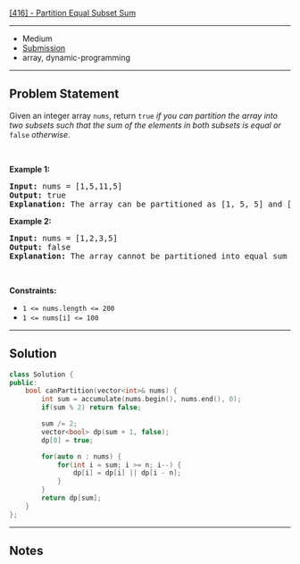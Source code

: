 [[416] - Partition Equal Subset Sum](https://leetcode.com/problems/partition-equal-subset-sum)

---

- Medium
- [Submission]()
- array, dynamic-programming

---

## Problem Statement

<p>Given an integer array <code>nums</code>, return <code>true</code> <em>if you can partition the array into two subsets such that the sum of the elements in both subsets is equal or </em><code>false</code><em> otherwise</em>.</p>

<p>&nbsp;</p>
<p><strong class="example">Example 1:</strong></p>

<pre>
<strong>Input:</strong> nums = [1,5,11,5]
<strong>Output:</strong> true
<strong>Explanation:</strong> The array can be partitioned as [1, 5, 5] and [11].
</pre>

<p><strong class="example">Example 2:</strong></p>

<pre>
<strong>Input:</strong> nums = [1,2,3,5]
<strong>Output:</strong> false
<strong>Explanation:</strong> The array cannot be partitioned into equal sum subsets.
</pre>

<p>&nbsp;</p>
<p><strong>Constraints:</strong></p>

<ul>
	<li><code>1 &lt;= nums.length &lt;= 200</code></li>
	<li><code>1 &lt;= nums[i] &lt;= 100</code></li>
</ul>


---

## Solution

```cpp
class Solution {
public:
    bool canPartition(vector<int>& nums) {
        int sum = accumulate(nums.begin(), nums.end(), 0);
        if(sum % 2) return false;

        sum /= 2;
        vector<bool> dp(sum + 1, false);
        dp[0] = true;

        for(auto n : nums) {
            for(int i = sum; i >= n; i--) {
                dp[i] = dp[i] || dp[i - n];
            }
        }
        return dp[sum];
    }
};
```

---

## Notes

